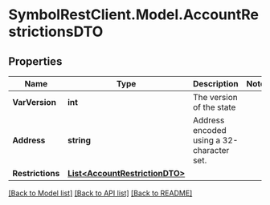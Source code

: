 # SymbolRestClient.Model.AccountRestrictionsDTO

## Properties

Name | Type | Description | Notes
------------ | ------------- | ------------- | -------------
**VarVersion** | **int** | The version of the state | 
**Address** | **string** | Address encoded using a 32-character set. | 
**Restrictions** | [**List&lt;AccountRestrictionDTO&gt;**](AccountRestrictionDTO.md) |  | 

[[Back to Model list]](../README.md#documentation-for-models) [[Back to API list]](../README.md#documentation-for-api-endpoints) [[Back to README]](../README.md)

